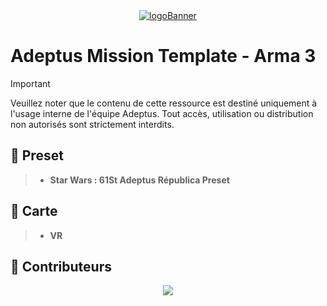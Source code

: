 <div align="center">
  <a href="https://adeptusrepublica.fr">
    <img src="https://arma3.com/assets/img/wallpapers/artofwar/2/thumb.jpg" alt="logoBanner"/>
  </a>
</div>

# Adeptus Mission Template - Arma 3

> [!IMPORTANT]  
> Veuillez noter que le contenu de cette ressource est destiné uniquement à l'usage interne de l'équipe Adeptus. Tout accès, utilisation ou distribution non autorisés sont strictement interdits.

## 🎫 Preset
> - **Star Wars : 61St Adeptus Républica Preset**

## 🧩 Carte
> - **VR**

## 🤝 Contributeurs
<div align="center">
  <a href="https://github.com/admors/missionTemplate/graphs/contributors">
    <img src="https://contrib.rocks/image?repo=admors/missionTemplate"/>
  </a>
</div>